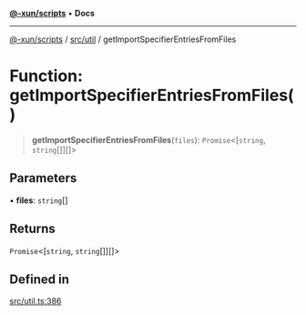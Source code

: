 [**@-xun/scripts**](../../../README.md) • **Docs**

***

[@-xun/scripts](../../../README.md) / [src/util](../README.md) / getImportSpecifierEntriesFromFiles

# Function: getImportSpecifierEntriesFromFiles()

> **getImportSpecifierEntriesFromFiles**(`files`): `Promise`\<[`string`, `string`[]][]\>

## Parameters

• **files**: `string`[]

## Returns

`Promise`\<[`string`, `string`[]][]\>

## Defined in

[src/util.ts:386](https://github.com/Xunnamius/xscripts/blob/fc291d92ca0fdd07ba7e5cb19471e1a974cabac7/src/util.ts#L386)
